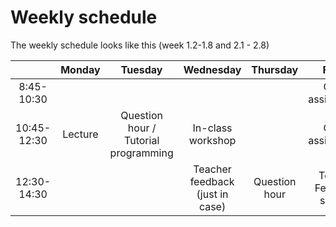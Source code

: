 # Weekly schedule

The weekly schedule looks like this (week 1.2-1.8 and 2.1 - 2.8)

|  | Monday | Tuesday | Wednesday | Thursday | Friday |
|:---:|:---:|:---:|:---:|:---:|:---:|
| 8:45-10:30 |  |  |  |  | Group assignments |
| 10:45-12:30 | Lecture | Question hour / Tutorial programming | In-class workshop |  | Group assignments |
| 12:30-14:30 |  |  | Teacher feedback (just in case) | Question hour | Teacher Feedback session |
